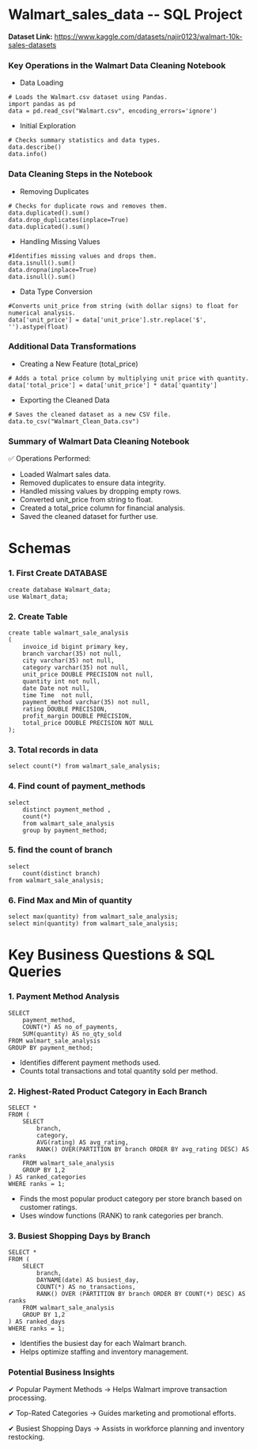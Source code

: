 # Walmart_sales_data -- SQL Project

**Dataset Link:** https://www.kaggle.com/datasets/najir0123/walmart-10k-sales-datasets


###  Key Operations in the Walmart Data Cleaning Notebook

* Data Loading
```
# Loads the Walmart.csv dataset using Pandas.
import pandas as pd
data = pd.read_csv("Walmart.csv", encoding_errors='ignore')

```
*  Initial Exploration
```
# Checks summary statistics and data types.
data.describe()
data.info()
```
  
### Data Cleaning Steps in the Notebook

*  Removing Duplicates
```
# Checks for duplicate rows and removes them.
data.duplicated().sum()
data.drop_duplicates(inplace=True)
data.duplicated().sum()
```

*  Handling Missing Values
```
#Identifies missing values and drops them.
data.isnull().sum()
data.dropna(inplace=True)
data.isnull().sum()
```

*  Data Type Conversion
```
#Converts unit_price from string (with dollar signs) to float for numerical analysis.
data['unit_price'] = data['unit_price'].str.replace('$', '').astype(float)
```

### Additional Data Transformations

*  Creating a New Feature (total_price)
```
# Adds a total price column by multiplying unit price with quantity.
data['total_price'] = data['unit_price'] * data['quantity']
````

*  Exporting the Cleaned Data
```
# Saves the cleaned dataset as a new CSV file.
data.to_csv("Walmart_Clean_Data.csv")
```

### Summary of Walmart Data Cleaning Notebook
✅ Operations Performed:

* Loaded Walmart sales data.
* Removed duplicates to ensure data integrity.
* Handled missing values by dropping empty rows.
* Converted unit_price from string to float.
* Created a total_price column for financial analysis.
* Saved the cleaned dataset for further use.

# Schemas

### 1. First Create DATABASE
```
create database Walmart_data;
use Walmart_data;
```

### 2. Create Table
```
create table walmart_sale_analysis
(
	invoice_id bigint primary key,
    branch varchar(35) not null,
    city varchar(35) not null,
    category varchar(35) not null,
    unit_price DOUBLE PRECISION not null,
    quantity int not null,
    date Date not null,
    time Time  not null,
    payment_method varchar(35) not null,
    rating DOUBLE PRECISION,
    profit_margin DOUBLE PRECISION,
    total_price DOUBLE PRECISION NOT NULL
);
```

### 3. Total records in data
```
select count(*) from walmart_sale_analysis;
```

### 4. Find count of payment_methods
```
select 
	distinct payment_method ,
    count(*)
    from walmart_sale_analysis
    group by payment_method;
```
 
### 5. find the count of branch
```
select 
	count(distinct branch) 
from walmart_sale_analysis;
```

### 6. Find Max and Min of quantity 
```
select max(quantity) from walmart_sale_analysis;
select min(quantity) from walmart_sale_analysis;
```

# Key Business Questions & SQL Queries

### 1. Payment Method Analysis
```
SELECT 
    payment_method,
    COUNT(*) AS no_of_payments,
    SUM(quantity) AS no_qty_sold
FROM walmart_sale_analysis
GROUP BY payment_method;
```
   * Identifies different payment methods used.
   * Counts total transactions and total quantity sold per method.
 
### 2. Highest-Rated Product Category in Each Branch
```
SELECT * 
FROM (
    SELECT 
        branch,
        category,
        AVG(rating) AS avg_rating,
        RANK() OVER(PARTITION BY branch ORDER BY avg_rating DESC) AS ranks
    FROM walmart_sale_analysis
    GROUP BY 1,2
) AS ranked_categories
WHERE ranks = 1;
```
   * Finds the most popular product category per store branch based on customer ratings.
   * Uses window functions (RANK) to rank categories per branch.

### 3. Busiest Shopping Days by Branch
```
SELECT * 
FROM (
    SELECT 
        branch,
        DAYNAME(date) AS busiest_day,
        COUNT(*) AS no_transactions,
        RANK() OVER (PARTITION BY branch ORDER BY COUNT(*) DESC) AS ranks
    FROM walmart_sale_analysis
    GROUP BY 1,2
) AS ranked_days
WHERE ranks = 1;
```
   * Identifies the busiest day for each Walmart branch.
   * Helps optimize staffing and inventory management.

### Potential Business Insights

✔ Popular Payment Methods → Helps Walmart improve transaction processing.

✔ Top-Rated Categories → Guides marketing and promotional efforts.

✔ Busiest Shopping Days → Assists in workforce planning and inventory restocking.
